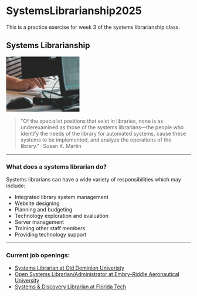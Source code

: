 # SystemsLibrarianship2025
This is a practice exercise for week 3 of the systems librarianship class.
## Systems Librarianship
<img src="Images/computer_user.jpg" width="200" height="150">

> "Of the specialist positions that exist in libraries, none is as underexamined as those of the systems librarians—the people who identify the needs of the library for automated systems, cause these systems to be implemented, and analyze the operations of the library." -Susan K. Martin

---
### What does a systems librarian do?
Systems librarians can have a wide variety of responsibilities which may include:
* Integrated library system management
* Website designing
* Planning and budgeting
* Technology exploration and evaluation
* Server management
* Training other staff members
* Providing technology support
---

### Current job openings:
* [Systems Librarian at Old Dominion Univeristy](https://jobs.odu.edu/postings/21893)
* [Open Systems Librarian/Administrator at Embry-Riddle Aeronautical University](https://floridalibraryjobs.org/job/embry-riddle-aeronautical-university-2-scholarly-services-technical-administrator/)
* [Systems & Discovery Librarian at Florida Tech](https://floridatech.wd5.myworkdayjobs.com/en-US/FloridaTechCareers/job/Florida-Institute-of-Technology/Systems---Discovery-Librarian_R6210)
